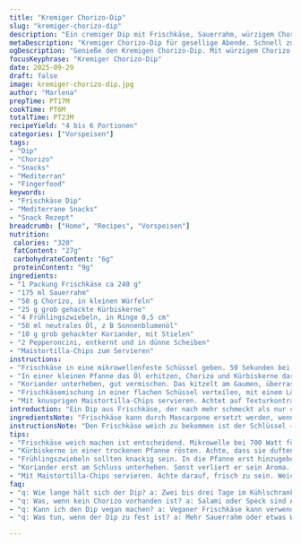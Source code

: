 ```yaml
---
title: "Kremiger Chorizo-Dip"
slug: "kremiger-chorizo-dip"
description: "Ein cremiger Dip mit Frischkäse, Sauerrahm, würzigem Chorizo, gerösteten Kürbiskernen und frischen Frühlingszwiebeln, verfeinert mit Koriander und leicht scharfen Pepperoncini. Schnell zubereitet, perfekt für 4 bis 6 Personen als herzhafter Snack. Ohne Nüsse, gluten- und eifrei. Der Chorizo wird in Öl mit den Kernen und den Zwiebeln leicht angebraten, bis alles eine goldene Farbe bekommt und herrlich duftet. Die Kombination aus cremiger Base und knackigen Einlagen gibt eine interessante Textur. Frische Kräuter und die scharfen Ringe sorgen für einen lebendigen Geschmackskick."
metaDescription: "Kremiger Chorizo-Dip für gesellige Abende. Schnell zubereitet und geschmacklich intensiv – der perfekte Snack für deine nächste Feier."
ogDescription: "Genieße den Kremigen Chorizo-Dip. Mit würzigem Chorizo und frischen Zutaten – ideal für gesellige Momente. Ein Genuss für jeden Gaumen."
focusKeyphrase: "Kremiger Chorizo-Dip"
date: 2025-09-29
draft: false
image: kremiger-chorizo-dip.jpg
author: "Marlena"
prepTime: PT17M
cookTime: PT6M
totalTime: PT23M
recipeYield: "4 bis 6 Portionen"
categories: ["Vorspeisen"]
tags:
- "Dip"
- "Chorizo"
- "Snacks"
- "Mediterran"
- "Fingerfood"
keywords:
- "Frischkäse Dip"
- "Mediterrane Snacks"
- "Snack Rezept"
breadcrumb: ["Home", "Recipes", "Vorspeisen"]
nutrition: 
 calories: "320"
 fatContent: "27g"
 carbohydrateContent: "6g"
 proteinContent: "9g"
ingredients:
- "1 Packung Frischkäse ca 240 g"
- "175 ml Sauerrahm"
- "50 g Chorizo, in kleinen Würfeln"
- "25 g grob gehackte Kürbiskerne"
- "4 Frühlingszwiebeln, in Ringe 0,5 cm"
- "50 ml neutrales Öl, z B Sonnenblumenöl"
- "10 g grob gehackter Koriander, mit Stielen"
- "2 Pepperoncini, entkernt und in dünne Scheiben"
- "Maistortilla-Chips zum Servieren"
instructions:
- "Frischkäse in eine mikrowellenfeste Schüssel geben. 50 Sekunden bei etwa 700 Watt erhitzen, zwischendurch einmal verrühren. Der Käse soll weich und fast flüssig sein, nicht heiß. Dazu den Sauerrahm zugeben, leicht salzen und mit dem Schneebesen verrühren bis alles homogen ist. Die Schüssel bedeckt kalt stellen."
- "In einer kleinen Pfanne das Öl erhitzen, Chorizo und Kürbiskerne darin bei mittlerer Hitze anbraten. Passt auf die Kerne, sie sollten leicht knacken und goldbraun werden, nicht verbrennen. Frühlingszwiebeln dazugeben, 4 bis 5 Minuten mitrösten. Dabei merkt man am Zischen und Pfannengeruch wenn alles ready ist. Mit Salz und frisch gemahlenem Pfeffer würzen und von der Hitze nehmen."
- "Koriander unterheben, gut vermischen. Das kitzelt am Gaumen, überrascht mit frischer Würze. Vor dem Zusammenfügen etwas abkühlen lassen, die Aromen verbinden sich besser wenn der Dip nicht zu heiß ist."
- "Frischkäsemischung in einer flachen Schüssel verteilen, mit einem Löffel wellenartige Vertiefungen einziehen. Der Trick: So kann das Öl der Pfanne durchfließen und gibt glänzende Akzente. Chorizo-Mix darauf verteilen, mit den Pepperoncini dekorieren und letztes Öl aus der Pfanne drüberträufeln."
- "Mit knusprigen Maistortilla-Chips servieren. Achtet auf Texturkontraste. Chips dürfen nicht zu weich sein, sonst versumpft alles. Also frisch aufknuspern."
introduction: "Ein Dip aus Frischkäse, der nach mehr schmeckt als nur cremig zu sein. Die Zugabe von würzigem Chorizo bringt Feuer rein, während die gerösteten Kürbiskerne für den harten Crunch sorgen. Frühlingszwiebeln verleihen eine milde Frische, die durch Koriander nochmals an Lebendigkeit gewinnt. Die Kombination mit Pepperoncini – leicht säuerlich und scharf – ist nicht alltäglich, hat sich bei mehreren Versuchen aber als Glücksgriff herausgestellt. Nicht zu vergessen die saure Cremigkeit des Sauerrahms, die alles verbindet. Perfekt für spontane Treffen, bei denen die Vorbereitung schnell gehen muss, ohne Kompromisse beim Geschmack."
ingredientsNote: "Frischkäse kann durch Mascarpone ersetzt werden, wenn es extra cremig sein soll. Sauerrahm lässt sich auch durch griechischen Joghurt ersetzen, macht den Dip leichter. Chorizo unbedingt in kleine Würfel schneiden, sonst verteilt sich das Aroma nicht gut. Kürbiskerne frisch rösten, am besten in einer trockenen Pfanne, bis sie duften und leicht springen. Keine Angst vor der Hitze beim Braten, der Duft ist wichtige Orientierung. Die Frühlingszwiebeln müssen knackig bleiben, also nicht zu früh in die Pfanne. Koriander kann durch Petersilie ersetzt werden, wenn der Geschmack nicht gewünscht ist, aber das ändert den Charakter stark. Pepperoncini nicht weglassen, gibt den Kick. Als Notlösung etwas eingelegte Jalapeños verwenden, aber milder."
instructionsNote: "Den Frischkäse weich zu bekommen ist der Schlüssel – nicht überhitzen, sonst trennt sich die Masse. Beim Anbraten der Chorizo auf mittlerer Hitze bleiben, zu viel Energie macht sie zäh, zu wenig lässt die Aromen nicht frei. Kürbiskerne beobachten, oft fängt das Knacken zu spät an – lieber öfter rühren. Die Frühlingszwiebeln erst kurz bevor das Öl zur richtigen Temperatur kommt, damit sie nicht schlaff werden. Koriander erst ganz zum Schluss unterheben, sonst verliert er sein Aroma. Die Platte erst kurz vor dem Servieren zusammensetzen, damit der Frischkäse frisch bleibt und das Öl auf den Wellen glänzt. Serviertipp: Mit einem breiten Löffel in Wellenform verstreichen – sieht rustikal aus und fängt Öl gut auf. Fingerprobe beim Anrichten wichtig – Öl muss nicht zu heiß, sonst läuft alles auseinander."
tips:
- "Frischkäse weich machen ist entscheidend. Mikrowelle bei 700 Watt für 50 Sekunden. Rühren zwischendurch. Er muss fast flüssig sein. Achte aber darauf, dass er nicht heiss wird – sonst trennt sich die Masse. Der richtige Punkt ist wichtig."
- "Kürbiskerne in einer trockenen Pfanne rösten. Achte, dass sie duften und leicht springen. Ein typisches Geräusch, das signalisiert, dass sie bereit sind. Wenn du sie zu spät röstest, sind sie nicht knusprig genug."
- "Frühlingszwiebeln sollten knackig sein. In die Pfanne erst hinzugeben, wenn das Öl die richtige Temperatur hat. Sie brauchen nicht lang zum Rösten. Nur 4 bis 5 Minuten. Das Zischen ist das Zeichen, dass sie fast gar sind."
- "Koriander erst am Schluss unterheben. Sonst verliert er sein Aroma. Das Aroma soll frisch und lebendig bleiben. Wenn du Petersilie verwendest, verändert sich der Geschmack stark. Und die Frische fehlt."
- "Mit Maistortilla-Chips servieren. Achte darauf, frisch zu sein. Weiche Chips machen den Dip nicht attraktiv. Knusprige Chips sind ein Muss. Der Kontrast ist wichtig für den Biss."
faq:
- "q: Wie lange hält sich der Dip? a: Zwei bis drei Tage im Kühlschrank. Abgedeckt aufbewahren. Geschmack checken vor dem Essen. Besser frisch genießen."
- "q: Was, wenn kein Chorizo vorhanden ist? a: Salami oder Speck sind Alternativen. Geben auch gut Geschmack. Schneide klein, brate an, wie im Rezept. Abwandlung ist nötig."
- "q: Kann ich den Dip vegan machen? a: Veganer Frischkäse kann verwendet werden. Auch plant-based Sauerrahm.aber der Geschmack wird unterschiedlich. Textur wird dünner sein."
- "q: Was tun, wenn der Dip zu fest ist? a: Mehr Sauerrahm oder etwas Wasser zugeben. Gut durchrühren. Bei Bedarf erneut leicht erhitzen. Das sollte helfen."

---
```

